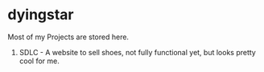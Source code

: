 # dyingstar
Most of my Projects are stored here.

1. SDLC - A website to sell shoes, not fully functional yet, but looks pretty cool for me.
